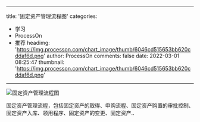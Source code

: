 
---
title: '固定资产管理流程图'
categories: 
 - 学习
 - ProcessOn
 - 推荐
headimg: 'https://img.processon.com/chart_image/thumb/6046cd515653bb620cddaf6d.png'
author: ProcessOn
comments: false
date: 2022-03-01 08:25:47
thumbnail: 'https://img.processon.com/chart_image/thumb/6046cd515653bb620cddaf6d.png'
---

<div>   
<img class="thumb" alt="固定资产管理流程图" src="https://img.processon.com/chart_image/thumb/6046cd515653bb620cddaf6d.png" referrerpolicy="no-referrer">
<p>固定资产管理流程，包括固定资产的取得、申购流程、固定资产购置的审批控制、固定资产入库、领用程序、固定资产的变更、固定资产..</p>  
</div>
            